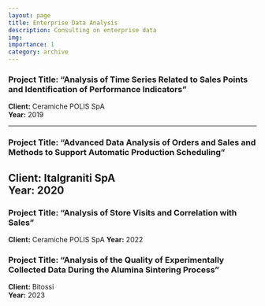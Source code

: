 ```yaml
---
layout: page
title: Enterprise Data Analysis
description: Consulting on enterprise data
img: 
importance: 1
category: archive
---
```


### Project Title: “Analysis of Time Series Related to Sales Points and Identification of Performance Indicators”
**Client:** Ceramiche POLIS SpA  
**Year:** 2019

---

### Project Title: “Advanced Data Analysis of Orders and Sales and Methods to Support Automatic Production Scheduling”
**Client:** Italgraniti SpA  
**Year:** 2020
---

### Project Title: “Analysis of Store Visits and Correlation with Sales”
**Client:** Ceramiche POLIS SpA 
**Year:** 2022

### Project Title: “Analysis of the Quality of Experimentally Collected Data During the Alumina Sintering Process”
**Client:** Bitossi  
**Year:** 2023
